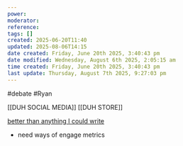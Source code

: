 ```yaml
---
power: 
moderator: 
reference: 
tags: []
created: 2025-06-20T11:40
updated: 2025-08-06T14:15
date created: Friday, June 20th 2025, 3:40:43 pm
date modified: Wednesday, August 6th 2025, 2:05:15 am
time created: Friday, June 20th 2025, 3:40:43 pm
last update: Thursday, August 7th 2025, 9:27:03 pm
---
```

#debate #Ryan 

[[DUH SOCIAL MEDIA]]
[[DUH STORE]]


[better than anything I could write](https://www.shopify.com/blog/ecommerce-funnel)
- need ways of engage metrics